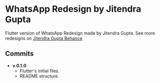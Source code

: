 # WhatsApp Redesign by Jitendra Gupta

Flutter version of WhatsApp Redesign made by Jitendra Gupta.
See more redesigns on [Jitendra Gupta Behance](https://www.behance.net/jitofficial)

## Commits

- <b>v.0.1.0</b>
    - Flutter's initial files.
    - README structure.